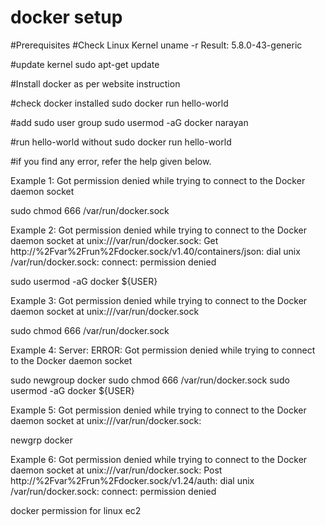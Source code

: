 # docker setup
#Prerequisites
#Check Linux Kernel
uname -r
Result: 5.8.0-43-generic

#update kernel
sudo apt-get update

#Install docker as per website instruction

#check docker installed
sudo docker run hello-world


#add sudo user group
sudo usermod -aG docker narayan

#run hello-world without sudo
docker run hello-world

#if you find any error, refer the help given below.

Example 1: Got permission denied while trying to connect to the Docker daemon socket

sudo chmod 666 /var/run/docker.sock

Example 2: Got permission denied while trying to connect to the Docker daemon socket at unix:///var/run/docker.sock: Get http://%2Fvar%2Frun%2Fdocker.sock/v1.40/containers/json: dial unix /var/run/docker.sock: connect: permission denied

sudo usermod -aG docker ${USER}

Example 3: Got permission denied while trying to connect to the Docker daemon socket at unix:///var/run/docker.sock

sudo chmod 666 /var/run/docker.sock

Example 4: Server: ERROR: Got permission denied while trying to connect to the Docker daemon socket

sudo newgroup docker
sudo chmod 666 /var/run/docker.sock
sudo usermod -aG docker ${USER}

Example 5: Got permission denied while trying to connect to the Docker daemon socket at unix:///var/run/docker.sock:

newgrp docker

Example 6: Got permission denied while trying to connect to the Docker daemon socket at unix:///var/run/docker.sock: Post http://%2Fvar%2Frun%2Fdocker.sock/v1.24/auth: dial unix /var/run/docker.sock: connect: permission denied

docker permission for linux ec2
